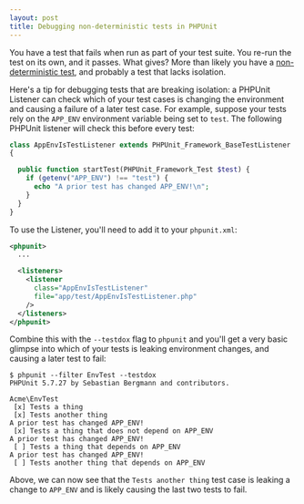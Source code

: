 ```yaml
---
layout: post
title: Debugging non-deterministic tests in PHPUnit
---
```


You have a test that fails when run as part of your test suite. You re-run the test on its own, and it passes. What gives? More than likely you have a [non-deterministic test](https://martinfowler.com/articles/nonDeterminism.html), and probably a test that lacks isolation.

Here's a tip for debugging tests that are breaking isolation: a PHPUnit Listener can check which of your test cases is changing the environment and causing a failure of a later test case. For example, suppose your tests rely on the `APP_ENV` environment variable being set to `test`. The following PHPUnit listener will check this before every test:

```php
class AppEnvIsTestListener extends PHPUnit_Framework_BaseTestListener
{

  public function startTest(PHPUnit_Framework_Test $test) {
    if (getenv("APP_ENV") !== "test") {
      echo "A prior test has changed APP_ENV!\n";
    }
  }
}
```

To use the Listener, you'll need to add it to your `phpunit.xml`:

```xml
<phpunit>
  ...

  <listeners>
    <listener
      class="AppEnvIsTestListener"
      file="app/test/AppEnvIsTestListener.php"
    />
  </listeners>
</phpunit>
```

Combine this with the `--testdox` flag to `phpunit` and you'll get a very basic glimpse into which of your tests is leaking environment changes, and causing a later test to fail:

```
$ phpunit --filter EnvTest --testdox
PHPUnit 5.7.27 by Sebastian Bergmann and contributors.

Acme\EnvTest
 [x] Tests a thing
 [x] Tests another thing
A prior test has changed APP_ENV!
 [x] Tests a thing that does not depend on APP_ENV
A prior test has changed APP_ENV!
 [ ] Tests a thing that depends on APP_ENV
A prior test has changed APP_ENV!
 [ ] Tests another thing that depends on APP_ENV
 ```

Above, we can now see that the `Tests another thing` test case is leaking a change to `APP_ENV` and is likely
causing the last two tests to fail.
